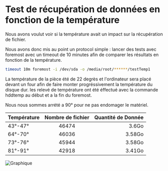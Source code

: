 # Test de récupération de données en fonction de la température

Nous avons voulut voir si la température avait un impact sur la récupération de fichier. 

Nous avons donc mis au point un protocol simple : lancer des tests avec foremost avec un timeout de 10 minutes afin de comparer les résultats en fonction de la température.
```bash 
timeout 10m foremost -i /dev/sda -o /media/root/******/testTemp1 
```
La température de la pièce été de 22 degrès et l'ordinateur sera placé devant un four afin de faire monter progréssivement la température du disque dur.
les relevé de température ont été éffectué avec la commande hddtemp au début et a la fin du foremost.

Nous nous sommes arrété a 90° pour ne pas endomager le matériel.



| Température   | Nombre de fichier  | Quantité de Donnée  |
| ------------- |:------------------:| -------------------:|
| 43°-47°       | 46474              | 3.6Go               |
| 64°-70°       | 46036              | 3.58Go              |
| 73°-76°       | 45944              | 3.58Go              |
| 81°-91°       | 42918              | 3.41Go              |

![Graphique](https://github.com/hubos89/ProjectForensic/blob/master/Test%20de%20Temp%C3%A9rature/GraphiqueTemp.png "Nombre de Fichier et Quantitées de données en fonction de la température")
